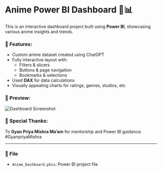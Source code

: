 # Anime Power BI Dashboard 🎌📊

This is an interactive dashboard project built using **Power BI**, showcasing various anime insights and trends.

### 🔧 Features:
- Custom anime dataset created using ChatGPT
- Fully interactive layout with:
  - Filters & slicers
  - Buttons & page navigation
  - Bookmarks & selections
- Used **DAX** for data calculations
- Visually appealing charts for ratings, genres, studios, etc.

### 📸 Preview:
![Dashboard Screenshot](dashboard_screenshot.png)

### 🙏 Special Thanks:
To **Gyan Priya Mishra Ma’am** for mentorship and Power BI guidance.  
#GyanpriyaMishra

---

### 📁 File
- `Anime_Dashboard.pbix`: Power BI project file
